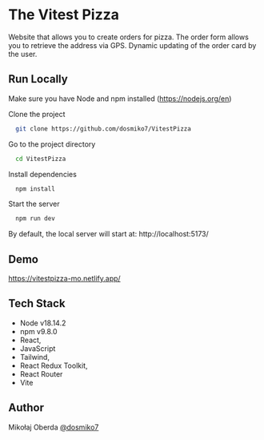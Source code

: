 
# The Vitest Pizza

Website that allows you to create orders for pizza. The order form allows you to retrieve the address via GPS. Dynamic updating of the order card by the user.





## Run Locally

Make sure you have Node and npm installed (https://nodejs.org/en)

Clone the project

```bash
  git clone https://github.com/dosmiko7/VitestPizza
```

Go to the project directory

```bash
  cd VitestPizza
```

Install dependencies

```bash
  npm install
```

Start the server

```bash
  npm run dev
```
By default, the local server will start at: http://localhost:5173/ 

## Demo

https://vitestpizza-mo.netlify.app/


## Tech Stack
- Node v18.14.2
- npm v9.8.0
- React,
- JavaScript  
- Tailwind, 
- React Redux Toolkit,
- React Router
- Vite



## Author

Mikołaj Oberda 
[@dosmiko7](https://www.github.com/dosmiko7)

